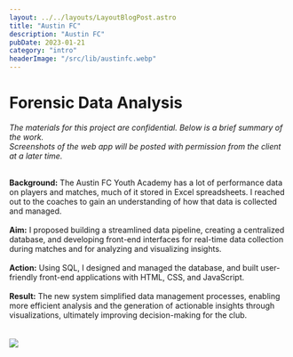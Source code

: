 ```yaml
---
layout: ../../layouts/LayoutBlogPost.astro
title: "Austin FC"
description: "Austin FC"
pubDate: 2023-01-21
category: "intro"
headerImage: "/src/lib/austinfc.webp"
---
```


# Forensic Data Analysis

_The materials for this project are confidential. Below is a brief summary of the work._
<br>_Screenshots of the web app will be posted with permission from the client at a later time._
<br><br>

**Background:** The Austin FC Youth Academy has a lot of performance data on players and matches, much of it stored in Excel spreadsheets. I reached out to the coaches to gain an understanding of how that data is collected and managed.
<br><br>
**Aim:**  I proposed building a streamlined data pipeline, creating a centralized database, and developing front-end interfaces for real-time data collection during matches and for analyzing and visualizing insights.
<br><br>
**Action:** Using SQL, I designed and managed the database, and built user-friendly front-end applications with HTML, CSS, and JavaScript.
<br><br>
**Result:** The new system simplified data management processes, enabling more efficient analysis and the generation of actionable insights through visualizations, ultimately improving decision-making for the club.
<br><br><br>
![](/austinfcgraphs.png)
<br><br>